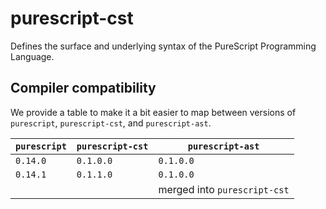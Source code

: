 # purescript-cst

Defines the surface and underlying syntax of the PureScript Programming Language.

## Compiler compatibility

We provide a table to make it a bit easier to map between versions of `purescript`, `purescript-cst`, and `purescript-ast`.

| `purescript` | `purescript-cst` | `purescript-ast` |
| --- | --- | --- |
| `0.14.0` | `0.1.0.0` | `0.1.0.0` |
| `0.14.1` | `0.1.1.0` | `0.1.0.0` |
|  |  | merged into `purescript-cst` |
